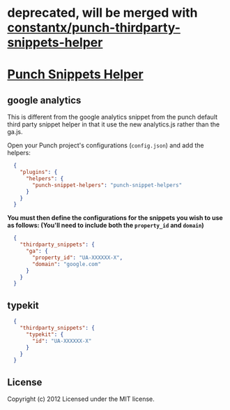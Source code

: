 # deprecated, will be merged with [constantx/punch-thirdparty-snippets-helper](https://github.com/constantx/punch-thirdparty-snippets-helper)

# [Punch Snippets Helper](https://npmjs.org/package/punch-snippet-helpers)



## google analytics
This is different from the google analytics snippet from the punch default third party snippet helper in that it use the new analytics.js rather than the ga.js.

Open your Punch project's configurations (`config.json`) and add the helpers:

```json
  {
    "plugins": {
      "helpers": {
        "punch-snippet-helpers": "punch-snippet-helpers"
      }
    }
  }
```

__You must then define the configurations for the snippets you wish to use as follows: (You'll need to include both the `property_id` and `domain`)__

```json
  {
    "thirdparty_snippets": {
      "ga": {
        "property_id": "UA-XXXXXX-X",
        "domain": "google.com"
      }
    }
  }
```
## typekit
```json
  {
    "thirdparty_snippets": {
      "typekit": {
        "id": "UA-XXXXXX-X"
      }
    }
  }
```


## License
Copyright (c) 2012
Licensed under the MIT license.

